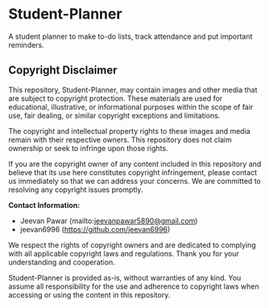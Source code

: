 # Student-Planner
A student planner to make to-do lists, track attendance and put important reminders.

## Copyright Disclaimer

This repository, Student-Planner, may contain images and other media that are subject to copyright protection. These materials are used for educational, illustrative, or informational purposes within the scope of fair use, fair dealing, or similar copyright exceptions and limitations.

The copyright and intellectual property rights to these images and media remain with their respective owners. This repository does not claim ownership or seek to infringe upon those rights.

If you are the copyright owner of any content included in this repository and believe that its use here constitutes copyright infringement, please contact us immediately so that we can address your concerns. We are committed to resolving any copyright issues promptly.

**Contact Information:**
- Jeevan Pawar (mailto:jeevanpawar5890@gmail.com)
- jeevan6996 (https://github.com/jeevan6996)

We respect the rights of copyright owners and are dedicated to complying with all applicable copyright laws and regulations. Thank you for your understanding and cooperation.

Student-Planner is provided as-is, without warranties of any kind. You assume all responsibility for the use and adherence to copyright laws when accessing or using the content in this repository.

